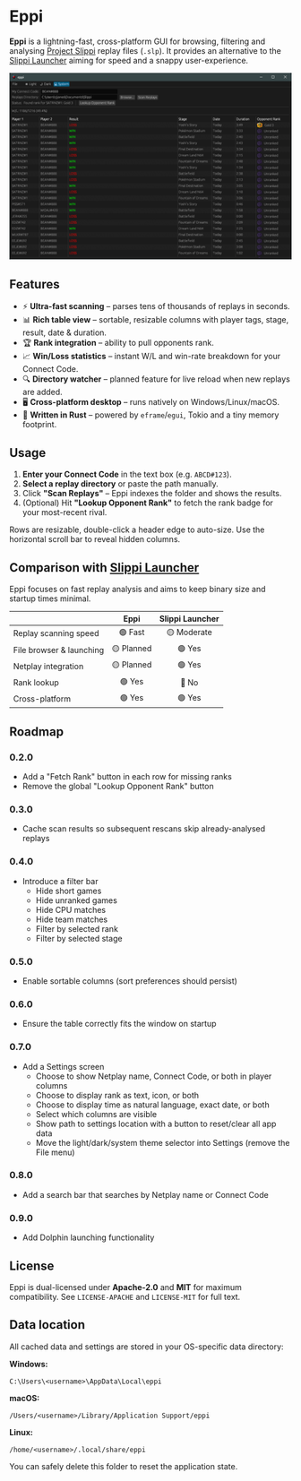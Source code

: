 # Eppi

**Eppi** is a lightning-fast, cross-platform GUI for browsing, filtering and analysing [Project Slippi](https://slippi.gg/) replay files (`.slp`).
It provides an alternative to the [Slippi Launcher](https://github.com/project-slippi/slippi-launcher) aiming for speed and a snappy user-experience.

![Eppi screenshot](assets/eppi-preview1.png)

## Features

* ⚡ **Ultra-fast scanning** – parses tens of thousands of replays in seconds.
* 📊 **Rich table view** – sortable, resizable columns with player tags, stage, result, date & duration.
* 🏆 **Rank integration** – ability to pull opponents rank.
* 📈 **Win/Loss statistics** – instant W/L and win-rate breakdown for your Connect Code.
* 🔍 **Directory watcher** – planned feature for live reload when new replays are added.
* 🖥️ **Cross-platform desktop** – runs natively on Windows/Linux/macOS.
* 🦀 **Written in Rust** – powered by `eframe`/`egui`, Tokio and a tiny memory footprint.

## Usage

1. **Enter your Connect Code** in the text box (e.g. `ABCD#123`).
2. **Select a replay directory** or paste the path manually.
3. Click **"Scan Replays"** – Eppi indexes the folder and shows the results.
4. (Optional) Hit **"Lookup Opponent Rank"** to fetch the rank badge for your most-recent rival.

Rows are resizable, double-click a header edge to auto-size. Use the horizontal scroll bar to reveal hidden columns.

## Comparison with [Slippi Launcher](https://github.com/project-slippi/slippi-launcher)

Eppi focuses on fast replay analysis and aims to keep binary size and startup times minimal.

|                              | Eppi | Slippi Launcher |
|------------------------------|:----:|:---------------:|
| Replay scanning speed        | 🟢 Fast | 🟡 Moderate |
| File browser & launching     | 🟡 Planned | 🟢 Yes |
| Netplay integration          | 🟡 Planned | 🟢 Yes |
| Rank lookup                  | 🟢 Yes | 🔴 No |
| Cross-platform               | 🟢 Yes | 🟢 Yes |


## Roadmap

### 0.2.0

- Add a "Fetch Rank" button in each row for missing ranks
- Remove the global "Lookup Opponent Rank" button

### 0.3.0

- Cache scan results so subsequent rescans skip already-analysed replays

### 0.4.0

- Introduce a filter bar
  - Hide short games
  - Hide unranked games
  - Hide CPU matches
  - Hide team matches
  - Filter by selected rank
  - Filter by selected stage

### 0.5.0

- Enable sortable columns (sort preferences should persist)

### 0.6.0

- Ensure the table correctly fits the window on startup

### 0.7.0

- Add a Settings screen
  - Choose to show Netplay name, Connect Code, or both in player columns
  - Choose to display rank as text, icon, or both
  - Choose to display time as natural language, exact date, or both
  - Select which columns are visible
  - Show path to settings location with a button to reset/clear all app data
  - Move the light/dark/system theme selector into Settings (remove the File menu)

### 0.8.0

- Add a search bar that searches by Netplay name or Connect Code

### 0.9.0

- Add Dolphin launching functionality

## License

Eppi is dual-licensed under **Apache-2.0** and **MIT** for maximum compatibility. See `LICENSE-APACHE` and `LICENSE-MIT` for full text.

## Data location

All cached data and settings are stored in your OS-specific data directory:

**Windows:**
```
C:\Users\<username>\AppData\Local\eppi
```

**macOS:**
```
/Users/<username>/Library/Application Support/eppi
```

**Linux:**
```
/home/<username>/.local/share/eppi
```

You can safely delete this folder to reset the application state.
